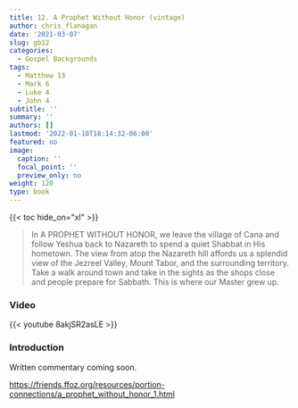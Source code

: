 ```yaml
---
title: 12. A Prophet Without Honor (vintage)
author: chris_flanagan
date: '2021-03-07'
slug: gb12
categories:
  - Gospel Backgrounds
tags:
  - Matthew 13
  - Mark 6
  - Luke 4
  - John 4
subtitle: ''
summary: ''
authors: []
lastmod: '2022-01-10T18:14:32-06:00'
featured: no
image:
  caption: ''
  focal_point: ''
  preview_only: no
weight: 120
type: book
---
```


{{< toc hide_on="xl" >}}

> In A PROPHET WITHOUT HONOR, we leave the village of Cana and follow Yeshua back to Nazareth to spend a quiet Shabbat in His hometown. The view from atop the Nazareth hill affords us a splendid view of the Jezreel Valley, Mount Tabor, and the surrounding territory. Take a walk around town and take in the sights as the shops close and people prepare for Sabbath. This is where our Master grew up.

### Video

{{< youtube 8akjSR2asLE >}}



### Introduction 

Written commentary coming soon.

https://friends.ffoz.org/resources/portion-connections/a_prophet_without_honor_1.html
